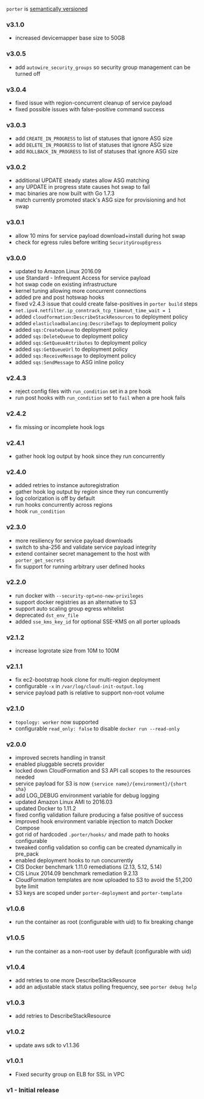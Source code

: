 `porter` is [semantically versioned](http://semver.org/spec/v2.0.0.html)

### v3.1.0

- increased devicemapper base size to 50GB

### v3.0.5

- add `autowire_security_groups` so security group management can be turned off

### v3.0.4

- fixed issue with region-concurrent cleanup of service payload
- fixed possible issues with false-positive command success

### v3.0.3

- add `CREATE_IN_PROGRESS` to list of statuses that ignore ASG size
- add `DELETE_IN_PROGRESS` to list of statuses that ignore ASG size
- add `ROLLBACK_IN_PROGRESS` to list of statuses that ignore ASG size

### v3.0.2

- additional UPDATE steady states allow ASG matching
- any UPDATE in progress state causes hot swap to fail
- mac binaries are now built with Go 1.7.3
- match currently promoted stack's ASG size for provisioning and hot swap

### v3.0.1

- allow 10 mins for service payload download+install during hot swap
- check for egress rules before writing `SecurityGroupEgress`

### v3.0.0

- updated to Amazon Linux 2016.09
- use Standard - Infrequent Access for service payload
- hot swap code on existing infrastructure
- kernel tuning allowing more concurrent connections
- added pre and post hotswap hooks
- fixed v2.4.3 issue that could create false-positives in `porter build` steps
- `net.ipv4.netfilter.ip_conntrack_tcp_timeout_time_wait = 1`
- added `cloudformation:DescribeStackResources` to deployment policy
- added `elasticloadbalancing:DescribeTags` to deployment policy
- added `sqs:CreateQueue` to deployment policy
- added `sqs:DeleteQueue` to deployment policy
- added `sqs:GetQueueAttributes` to deployment policy
- added `sqs:GetQueueUrl` to deployment policy
- added `sqs:ReceiveMessage` to deployment policy
- added `sqs:SendMessage` to ASG inline policy

### v2.4.3

- reject config files with `run_condition` set in a pre hook
- run post hooks with `run_condition` set to `fail` when a pre hook fails

### v2.4.2

- fix missing or incomplete hook logs

### v2.4.1

- gather hook log output by hook since they run concurrently

### v2.4.0

- added retries to instance autoregistration
- gather hook log output by region since they run concurrently
- log colorization is off by default
- run hooks concurrently across regions
- hook `run_condition`

### v2.3.0

- more resiliency for service payload downloads
- switch to sha-256 and validate service payload integrity
- extend container secret management to the host with `porter_get_secrets`
- fix support for running arbitrary user defined hooks

### v2.2.0

- run docker with `--security-opt=no-new-privileges`
- support docker registries as an alternative to S3
- support auto scaling group egress whitelist
- deprecated `dst_env_file`
- added `sse_kms_key_id` for optional SSE-KMS on all porter uploads

### v2.1.2

- increase logrotate size from 10M to 100M

### v2.1.1

- fix ec2-bootstrap hook clone for multi-region deployment
- configurable `-x` in `/var/log/cloud-init-output.log`
- service payload path is relative to support non-root volume

### v2.1.0

- `topology: worker` now supported
- configurable `read_only: false` to disable `docker run --read-only`

### v2.0.0

- improved secrets handling in transit
- enabled pluggable secrets provider
- locked down CloudFormation and S3 API call scopes to the resources needed
- service payload for S3 is now `{service name}/{environment}/{short sha}`
- add LOG_DEBUG environment variable for debug logging
- updated Amazon Linux AMI to 2016.03
- updated Docker to 1.11.2
- fixed config validation failure producing a false positive of success
- improved hook environment variable injection to match Docker Compose
- got rid of hardcoded `.porter/hooks/` and made path to hooks configurable
- tweaked config validation so config can be created dynamically in pre_pack
- enabled deployment hooks to run concurrently
- CIS Docker benchmark 1.11.0 remediations (2.13, 5.12, 5.14)
- CIS Linux 2014.09 benchmark remediation 9.2.13
- CloudFormation templates are now uploaded to S3 to avoid the 51,200 byte limit
- S3 keys are scoped under `porter-deployment` and `porter-template`

### v1.0.6

- run the container as root (configurable with uid) to fix breaking change

### v1.0.5

- run the container as a non-root user by default (configurable with uid)

### v1.0.4

- add retries to one more DescribeStackResource
- add an adjustable stack status polling frequency, see `porter debug help`

### v1.0.3

- add retries to DescribeStackResource

### v1.0.2

- update aws sdk to v1.1.36

### v1.0.1

- Fixed security group on ELB for SSL in VPC

### v1 - Initial release
